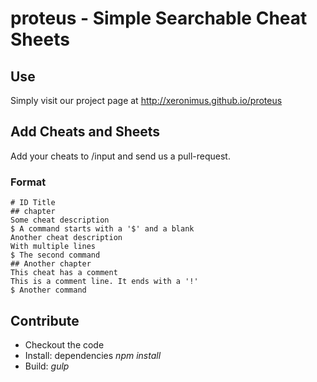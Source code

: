 # proteus - Simple Searchable Cheat Sheets


## Use

Simply visit our project page at http://xeronimus.github.io/proteus

## Add Cheats and Sheets

Add your cheats to /input and send us a pull-request.

### Format

```
# ID Title
## chapter
Some cheat description
$ A command starts with a '$' and a blank
Another cheat description
With multiple lines
$ The second command
## Another chapter
This cheat has a comment
This is a comment line. It ends with a '!'
$ Another command
```

## Contribute

* Checkout the code
* Install: dependencies _npm install_
* Build: _gulp_
